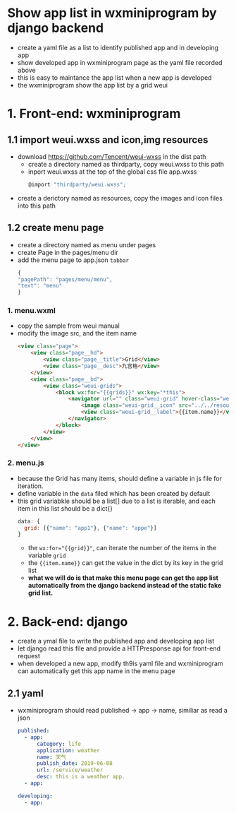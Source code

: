# Show app list in wxminiprogram by django backend

- create a yaml file as a list to identify published app and in developing app
- show developed app in wxminiprogram page as the yaml file recorded above
- this is easy to maintance the app list when a new app is developed
- the wxminiprogram show the app list by a grid weui

# 1. Front-end: wxminiprogram
## 1.1 import weui.wxss and icon,img resources
- download https://github.com/Tencent/weui-wxss in the dist path
  - create a directory named as thirdparty, copy weui.wxss to this path
  - inport weui.wxss at the top of the global css file app.wxss 
    ```js
    @import "thirdparty/weui.wxss";
    ```
- create a derictory named as resources, copy the images and icon files into this path

## 1.2 create menu page
- create a directory named as menu under pages 
- create Page in the pages/menu dir
- add the menu page to app.json `tabbar`
  ```js
  {
  "pagePath": "pages/menu/menu",
  "text": "menu"
  }
  ```
### 1. menu.wxml
- copy the sample from weui manual
- modify the image src, and the item name
  ```html
  <view class="page">
      <view class="page__hd">
          <view class="page__title">Grid</view>
          <view class="page__desc">九宫格</view>
      </view>
      <view class="page__bd">
          <view class="weui-grids">
              <block wx:for="{{grids}}" wx:key="*this">
                  <navigator url="" class="weui-grid" hover-class="weui-grid_active">
                      <image class="weui-grid__icon" src="../../resources/icons/cube.svg" />
                      <view class="weui-grid__label">{{item.name}}</view>
                  </navigator>
              </block>
          </view>
      </view>
  </view>
  ```
### 2. menu.js
- because the Grid has many items, should define a variable in js file for iteration.
- define variable in the `data` filed which has been created by default
- this grid variabkle should be a list[] due to a list is iterable, and each item in this list should be a dict{}
  ```js
  data: {
    grid: [{"name": "app1"}, {"name": "appe"}]
  }
  ```
  - the `wx:for="{{grid}}"`, can iterate the number of the items in the variable `grid`
  - the `{{item.name}}` can get the value in the dict by its key in the grid list
  - **what we will do is that make this menu page can get the app list automatically from the django backend instead of the static fake grid list.**

# 2. Back-end: django
- create a ymal file to write the published app and developing app list
- let django read this file and provide a HTTPresponse api for front-end request
- when developed a new app, modify th9is yaml file and wxminiprogram can automatically get this app name in the menu page
## 2.1 yaml
- wxminiprogram should read published -> app -> name, similiar as read a json 
  ```yaml
  published:
    - app:
        category: life
        application: weather
        name: 天气
        publish_date: 2019-06-08
        url: /service/weather
        desc: this is a weather app.
    - app:

  developing:
    - app:
  ```




